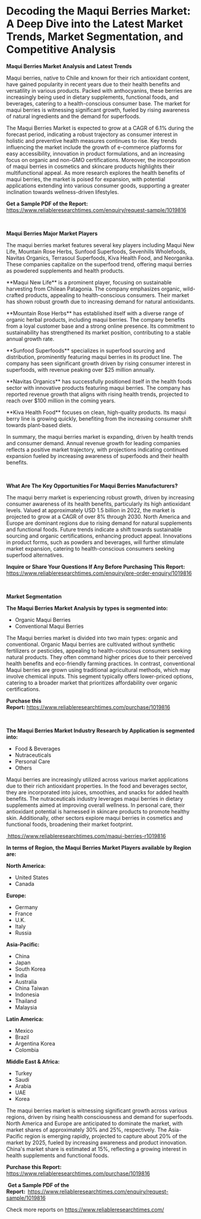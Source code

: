 <p><h1>Decoding the Maqui Berries Market: A Deep Dive into the Latest Market Trends, Market Segmentation, and Competitive Analysis</h1></p><p><strong>Maqui Berries Market Analysis and Latest Trends</strong></p>
<p><p>Maqui berries, native to Chile and known for their rich antioxidant content, have gained popularity in recent years due to their health benefits and versatility in various products. Packed with anthocyanins, these berries are increasingly being used in dietary supplements, functional foods, and beverages, catering to a health-conscious consumer base. The market for maqui berries is witnessing significant growth, fueled by rising awareness of natural ingredients and the demand for superfoods.</p><p>The Maqui Berries Market is expected to grow at a CAGR of 6.1% during the forecast period, indicating a robust trajectory as consumer interest in holistic and preventive health measures continues to rise. Key trends influencing the market include the growth of e-commerce platforms for easy accessibility, innovation in product formulations, and an increasing focus on organic and non-GMO certifications. Moreover, the incorporation of maqui berries in cosmetics and skincare products highlights their multifunctional appeal. As more research explores the health benefits of maqui berries, the market is poised for expansion, with potential applications extending into various consumer goods, supporting a greater inclination towards wellness-driven lifestyles.</p></p>
<p><strong>Get a Sample PDF of the Report:&nbsp;</strong> <a href="https://www.reliableresearchtimes.com/enquiry/request-sample/1019816?utm_campaign=2040&utm_medium=2&utm_source=Github&utm_content=ia&utm_term=14022025&utm_id=maqui-berries">https://www.reliableresearchtimes.com/enquiry/request-sample/1019816</a></p>
<p>&nbsp;</p>
<p><strong>Maqui Berries Major Market Players</strong></p>
<p><p>The maqui berries market features several key players including Maqui New Life, Mountain Rose Herbs, Sunfood Superfoods, Sevenhills Wholefoods, Navitas Organics, Terrasoul Superfoods, Kiva Health Food, and Neorganika. These companies capitalize on the superfood trend, offering maqui berries as powdered supplements and health products.</p><p>**Maqui New Life** is a prominent player, focusing on sustainable harvesting from Chilean Patagonia. The company emphasizes organic, wild-crafted products, appealing to health-conscious consumers. Their market has shown robust growth due to increasing demand for natural antioxidants.</p><p>**Mountain Rose Herbs** has established itself with a diverse range of organic herbal products, including maqui berries. The company benefits from a loyal customer base and a strong online presence. Its commitment to sustainability has strengthened its market position, contributing to a stable annual growth rate.</p><p>**Sunfood Superfoods** specializes in superfood sourcing and distribution, prominently featuring maqui berries in its product line. The company has seen significant growth driven by rising consumer interest in superfoods, with revenue peaking over $25 million annually.</p><p>**Navitas Organics** has successfully positioned itself in the health foods sector with innovative products featuring maqui berries. The company has reported revenue growth that aligns with rising health trends, projected to reach over $100 million in the coming years.</p><p>**Kiva Health Food** focuses on clean, high-quality products. Its maqui berry line is growing quickly, benefiting from the increasing consumer shift towards plant-based diets.</p><p>In summary, the maqui berries market is expanding, driven by health trends and consumer demand. Annual revenue growth for leading companies reflects a positive market trajectory, with projections indicating continued expansion fueled by increasing awareness of superfoods and their health benefits.</p></p>
<p>&nbsp;</p>
<p><strong>What Are The Key Opportunities For Maqui Berries Manufacturers?</strong></p>
<p><p>The maqui berry market is experiencing robust growth, driven by increasing consumer awareness of its health benefits, particularly its high antioxidant levels. Valued at approximately USD 1.5 billion in 2022, the market is projected to grow at a CAGR of over 8% through 2030. North America and Europe are dominant regions due to rising demand for natural supplements and functional foods. Future trends indicate a shift towards sustainable sourcing and organic certifications, enhancing product appeal. Innovations in product forms, such as powders and beverages, will further stimulate market expansion, catering to health-conscious consumers seeking superfood alternatives.</p></p>
<p><strong>Inquire or Share Your Questions If Any Before Purchasing This Report:</strong> <a href="https://www.reliableresearchtimes.com/enquiry/pre-order-enquiry/1019816?utm_campaign=2040&utm_medium=2&utm_source=Github&utm_content=ia&utm_term=14022025&utm_id=maqui-berries">https://www.reliableresearchtimes.com/enquiry/pre-order-enquiry/1019816</a></p>
<p>&nbsp;</p>
<p><strong>Market Segmentation</strong></p>
<p><strong>The Maqui Berries Market Analysis by types is segmented into:</strong></p>
<p><ul><li>Organic Maqui Berries</li><li>Conventional Maqui Berries</li></ul></p>
<p><p>The Maqui berries market is divided into two main types: organic and conventional. Organic Maqui berries are cultivated without synthetic fertilizers or pesticides, appealing to health-conscious consumers seeking natural products. They often command higher prices due to their perceived health benefits and eco-friendly farming practices. In contrast, conventional Maqui berries are grown using traditional agricultural methods, which may involve chemical inputs. This segment typically offers lower-priced options, catering to a broader market that prioritizes affordability over organic certifications.</p></p>
<p><strong>Purchase this Report:&nbsp;</strong><a href="https://www.reliableresearchtimes.com/purchase/1019816?utm_campaign=2040&utm_medium=2&utm_source=Github&utm_content=ia&utm_term=14022025&utm_id=maqui-berries">https://www.reliableresearchtimes.com/purchase/1019816</a></p>
<p>&nbsp;</p>
<p><strong>The Maqui Berries Market Industry Research by Application is segmented into:</strong></p>
<p><ul><li>Food & Beverages</li><li>Nutraceuticals</li><li>Personal Care</li><li>Others</li></ul></p>
<p><p>Maqui berries are increasingly utilized across various market applications due to their rich antioxidant properties. In the food and beverages sector, they are incorporated into juices, smoothies, and snacks for added health benefits. The nutraceuticals industry leverages maqui berries in dietary supplements aimed at improving overall wellness. In personal care, their antioxidant potential is harnessed in skincare products to promote healthy skin. Additionally, other sectors explore maqui berries in cosmetics and functional foods, broadening their market footprint.</p></p>
<p><a href="https://www.reliableresearchtimes.com/maqui-berries-r1019816?utm_campaign=2040&utm_medium=2&utm_source=Github&utm_content=ia&utm_term=14022025&utm_id=maqui-berries">&nbsp;https://www.reliableresearchtimes.com/maqui-berries-r1019816</a></p>
<p><strong>In terms of Region, the Maqui Berries Market Players available by Region are:</strong></p>
<p>
    <p> <strong> North America: </strong>
        <ul>
            <li>United States</li>
            <li>Canada</li>
        </ul>
        </p> 
    <p> <strong> Europe: </strong>
        <ul>
            <li>Germany</li>
            <li>France</li>
            <li>U.K.</li>
            <li>Italy</li>
            <li>Russia</li>
        </ul>
        </p> 
    <p> <strong> Asia-Pacific: </strong>
        <ul>
            <li>China</li>
            <li>Japan</li>
            <li>South Korea</li>
            <li>India</li>
            <li>Australia</li>
            <li>China Taiwan</li>
            <li>Indonesia</li>
            <li>Thailand</li>
            <li>Malaysia</li>
        </ul>
        </p> 
    <p> <strong> Latin America: </strong>
        <ul>
            <li>Mexico</li>
            <li>Brazil</li>
            <li>Argentina Korea</li>
            <li>Colombia</li>
        </ul>
        </p> 
    <p> <strong> Middle East & Africa: </strong>
        <ul>
            <li>Turkey</li>
            <li>Saudi</li>
            <li>Arabia</li>
            <li>UAE</li>
            <li>Korea</li>
        </ul>
    </p>
    </p>
<p><p>The maqui berries market is witnessing significant growth across various regions, driven by rising health consciousness and demand for superfoods. North America and Europe are anticipated to dominate the market, with market shares of approximately 30% and 25%, respectively. The Asia-Pacific region is emerging rapidly, projected to capture about 20% of the market by 2025, fueled by increasing awareness and product innovation. China's market share is estimated at 15%, reflecting a growing interest in health supplements and functional foods.</p></p>
<p><strong>Purchase this Report: </strong><a href="https://www.reliableresearchtimes.com/purchase/1019816?utm_campaign=2040&utm_medium=2&utm_source=Github&utm_content=ia&utm_term=14022025&utm_id=maqui-berries">https://www.reliableresearchtimes.com/purchase/1019816</a></p>
<p>&nbsp;<strong>Get a Sample PDF of the Report:&nbsp;&nbsp;</strong><a href="https://www.reliableresearchtimes.com/enquiry/request-sample/1019816?utm_campaign=2040&utm_medium=2&utm_source=Github&utm_content=ia&utm_term=14022025&utm_id=maqui-berries">https://www.reliableresearchtimes.com/enquiry/request-sample/1019816</a></p>
<p><strong></strong></p>
<p>Check more reports on <a href="https://www.reliableresearchtimes.com/?utm_campaign=2040&utm_medium=2&utm_source=Github&utm_content=ia&utm_term=14022025&utm_id=maqui-berries">https://www.reliableresearchtimes.com/</a></p>